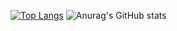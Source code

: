 [![Top Langs](https://github-readme-stats.vercel.app/api/top-langs/?username=Andrew-196&layout=compact)](https://github.com/anuraghazra/github-readme-stats)
![Anurag's GitHub stats](https://github-readme-stats.vercel.app/api?username=Andrew-196&show_icons=true&theme=synthwave)
<!---
Andrew-196/Andrew-196 is a ✨ special ✨ repository because its `README.md` (this file) appears on your GitHub profile.
You can click the Preview link to take a look at your changes.
--->
